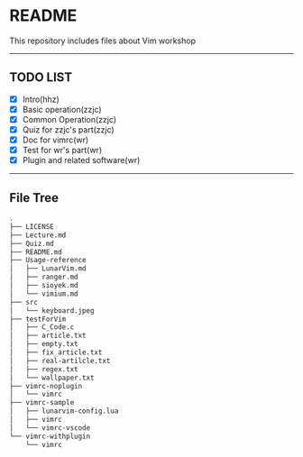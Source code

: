 # README

This repository includes files about Vim workshop

---

## TODO LIST

- [x] Intro(hhz)
- [x] Basic operation(zzjc)
- [x] Common Operation(zzjc)
- [x] Quiz for zzjc's part(zzjc)
- [x] Doc for vimrc(wr)
- [x] Test for wr's part(wr)
- [x] Plugin and related software(wr)

---

## File Tree

```zsh
.
├── LICENSE
├── Lecture.md
├── Quiz.md
├── README.md
├── Usage-reference
│   ├── LunarVim.md
│   ├── ranger.md
│   ├── sioyek.md
│   └── vimium.md
├── src
│   └── keyboard.jpeg
├── testForVim
│   ├── C_Code.c
│   ├── article.txt
│   ├── empty.txt
│   ├── fix_article.txt
│   ├── real-artilcle.txt
│   ├── regex.txt
│   └── wallpaper.txt
├── vimrc-noplugin
│   └── vimrc
├── vimrc-sample
│   ├── lunarvim-config.lua
│   ├── vimrc
│   └── vimrc-vscode
└── vimrc-withplugin
    └── vimrc
```
